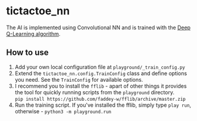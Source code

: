 # tictactoe_nn

The AI is implemented using Convolutional NN and is trained with 
the [Deep Q-Learning algorithm](https://www.cs.toronto.edu/~vmnih/docs/dqn.pdf).

## How to use

1. Add your own local configuration file at `playground/_train_config.py`
2. Extend the `tictactoe_nn.config.TrainConfig` class and define options you need.
See the `TrainConfig` for available options.
3. I recommend you to install the `fflib` - apart of other things it provides the tool
for quickly running scripts from the `playground` directory.  
`pip install https://github.com/faddey-w/fflib/archive/master.zip`
4. Run the training script. If you've installed the fflib, simply type `play run`, 
otherwise - `python3 -m playground.run`
